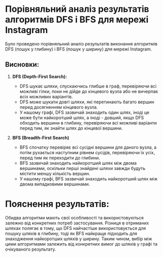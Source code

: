 # Порівняльний аналіз результатів алгоритмів DFS і BFS для мережі Instagram

Було проведено порівняльний аналіз результатів виконання алгоритмів DFS (пошук у глибину) і BFS (пошук у ширину) для мережі Instagram.

## Висновки:

1. **DFS (Depth-First Search):**
    - DFS шукає шляхи, спускаючись глибше в граф, перевіряючи всі можливі гілки, поки не дійде до кінцевого вузла або не вичерпає всіх можливих варіантів.
    - DFS може шукати довгі шляхи, які перетинають багато вершин перед досягненням кінцевого вузла.
    - У нашому графі, DFS зазвичай знаходить один шлях, іноді це може бути найкоротший шлях, а іноді - довший, якщо DFS обходить вершини в глибину, перевіряючи всі можливі варіанти перед тим, як знайти шлях до кінцевої вершини.

2. **BFS (Breadth-First Search)**
    - BFS спочатку перевіряє всі сусідні вершини для даного вузла, а потім рухається наступним рівнем сусідів, перевіряючи їх усіх, перед тим як переходити до глибини.
    - BFS зазвичай знаходить найкоротший шлях між двома вершинами, оскільки перші знайдені шляхи завжди будуть містити меншу кількість вершин.
    - У нашому графі, BFS зазвичай знаходить найкоротший шлях між двома випадковими вершинами.

# Пояснення результатів:

Обидва алгоритми мають свої особливості та використовуються залежно від конкретних потреб застосування. Різниця в отриманих шляхах полягає в тому, що DFS найчастіше використовується для пошуку шляхів в глибину, тоді як BFS найкраще підходить для знаходження найкоротших шляхів у ширину. Таким чином, вибір між цими алгоритмами залежить від конкретних вимог до шляхів у графі та очікуваного результату.